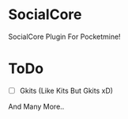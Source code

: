 # SocialCore
SocialCore Plugin For Pocketmine!
# ToDo
- [ ] Gkits (Like Kits But Gkits xD)

And Many More..
